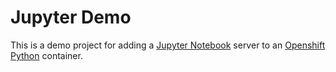 # Jupyter Demo

This is a demo project for adding a [Jupyter Notebook](https://jupyter.org/) server to an [Openshift Python](https://access.redhat.com/containers/?tab=overview&platform=openshift#/registry.access.redhat.com/rhscl/python-36-rhel7) container.